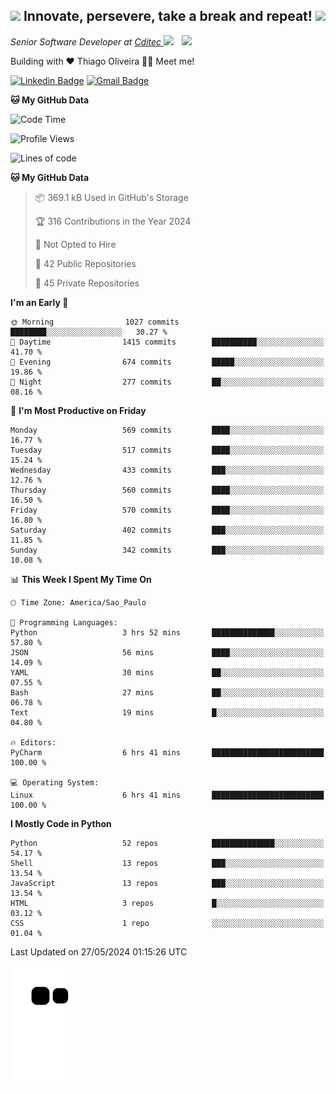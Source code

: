 <h2><img src="https://emojis.slackmojis.com/emojis/images/1531849430/4246/blob-sunglasses.gif?1531849430" width="30"/> Innovate, persevere, take a break and repeat! <img src="https://media.giphy.com/media/12oufCB0MyZ1Go/giphy.gif" width="50"></h2>
<img align='right' src="https://media.giphy.com/media/M9gbBd9nbDrOTu1Mqx/giphy.gif" width="230">
<p><em>Senior Software Developer at <a href="https://www.cditec.com.br/">Cditec
</a><img src="https://media.giphy.com/media/WUlplcMpOCEmTGBtBW/giphy.gif" width="30"> 
</em></p>



Building with ❤️ Thiago Oliveira 👋🏽 Meet me!

[![Linkedin Badge](https://img.shields.io/badge/-Thiago-blue?style=flat-square&logo=Linkedin&logoColor=white&link=https://www.linkedin.com/in/tgmarinho/)](https://www.linkedin.com/in/thiagoceconelo/) 
[![Gmail Badge](https://img.shields.io/badge/-thiceconelo@gmail.com-c14438?style=flat-square&logo=Gmail&logoColor=white&link=mailto:thiceconelo@gmail.com)](mailto:thiceconelo@gmail.com)

</em></p>

<!-- <span style="height ">
![Anurag's GitHub stats](https://github-readme-stats.vercel.app/api?username=arthurspk&show_icons=true&theme=tokyonight)
</span> -->

**🐱 My GitHub Data** 
<!--START_SECTION:waka-->
![Code Time](http://img.shields.io/badge/Code%20Time-1%2C382%20hrs-blue)

![Profile Views](http://img.shields.io/badge/Profile%20Views-9-blue)

![Lines of code](https://img.shields.io/badge/From%20Hello%20World%20I%27ve%20Written-4.9%20million%20lines%20of%20code-blue)

**🐱 My GitHub Data** 

> 📦 369.1 kB Used in GitHub's Storage 
 > 
> 🏆 316 Contributions in the Year 2024
 > 
> 🚫 Not Opted to Hire
 > 
> 📜 42 Public Repositories 
 > 
> 🔑 45 Private Repositories 
 > 
**I'm an Early 🐤** 

```text
🌞 Morning                1027 commits        ████████░░░░░░░░░░░░░░░░░   30.27 % 
🌆 Daytime                1415 commits        ██████████░░░░░░░░░░░░░░░   41.70 % 
🌃 Evening                674 commits         █████░░░░░░░░░░░░░░░░░░░░   19.86 % 
🌙 Night                  277 commits         ██░░░░░░░░░░░░░░░░░░░░░░░   08.16 % 
```
📅 **I'm Most Productive on Friday** 

```text
Monday                   569 commits         ████░░░░░░░░░░░░░░░░░░░░░   16.77 % 
Tuesday                  517 commits         ████░░░░░░░░░░░░░░░░░░░░░   15.24 % 
Wednesday                433 commits         ███░░░░░░░░░░░░░░░░░░░░░░   12.76 % 
Thursday                 560 commits         ████░░░░░░░░░░░░░░░░░░░░░   16.50 % 
Friday                   570 commits         ████░░░░░░░░░░░░░░░░░░░░░   16.80 % 
Saturday                 402 commits         ███░░░░░░░░░░░░░░░░░░░░░░   11.85 % 
Sunday                   342 commits         ███░░░░░░░░░░░░░░░░░░░░░░   10.08 % 
```


📊 **This Week I Spent My Time On** 

```text
🕑︎ Time Zone: America/Sao_Paulo

💬 Programming Languages: 
Python                   3 hrs 52 mins       ██████████████░░░░░░░░░░░   57.80 % 
JSON                     56 mins             ████░░░░░░░░░░░░░░░░░░░░░   14.09 % 
YAML                     30 mins             ██░░░░░░░░░░░░░░░░░░░░░░░   07.55 % 
Bash                     27 mins             ██░░░░░░░░░░░░░░░░░░░░░░░   06.78 % 
Text                     19 mins             █░░░░░░░░░░░░░░░░░░░░░░░░   04.80 % 

🔥 Editors: 
PyCharm                  6 hrs 41 mins       █████████████████████████   100.00 % 

💻 Operating System: 
Linux                    6 hrs 41 mins       █████████████████████████   100.00 % 
```

**I Mostly Code in Python** 

```text
Python                   52 repos            ██████████████░░░░░░░░░░░   54.17 % 
Shell                    13 repos            ███░░░░░░░░░░░░░░░░░░░░░░   13.54 % 
JavaScript               13 repos            ███░░░░░░░░░░░░░░░░░░░░░░   13.54 % 
HTML                     3 repos             █░░░░░░░░░░░░░░░░░░░░░░░░   03.12 % 
CSS                      1 repo              ░░░░░░░░░░░░░░░░░░░░░░░░░   01.04 % 
```




 Last Updated on 27/05/2024 01:15:26 UTC
<!--END_SECTION:waka-->

![Snake animation](https://github.com/rafaballerini/rafaballerini/blob/output/github-contribution-grid-snake.svg)


<!---
ceconelo/ceconelo is a ✨ special ✨ repository because its `README.md` (this file) appears on your GitHub profile.
You can click the Preview link to take a look at your changes.
--->
